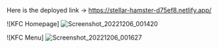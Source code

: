 Here is the deployed link ->
https://stellar-hamster-d75ef8.netlify.app/


![KFC Homepage]
![Screenshot_20221206_001420](https://user-images.githubusercontent.com/101396134/205722598-58a94e43-10ad-40fb-817a-e748368fb669.png)

![KFC Menu]
![Screenshot_20221206_001627](https://user-images.githubusercontent.com/101396134/205722895-f192cafb-9122-40d6-9469-77505e52c839.png)
